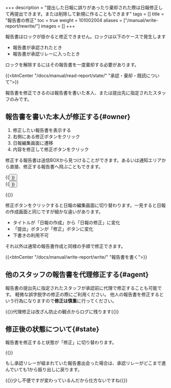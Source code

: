 +++
description = "提出した日報に誤りがあったり棄却された際は日報修正して再提出できます。または削除して新規に作ることもできます"
tags = []
title = "報告書の修正"
toc = true
weight = 101002004
aliases = ["/manual/write-report/rewrite/"]
images = []
+++

報告書はロックが掛かると修正できません。ロックは以下のケースで発生します

- 報告書が承認されたとき
- 報告書が承認リレーに入ったとき

ロックを解除するにはその報告書を一度棄却する必要があります。

{{<btnCenter "/docs/manual/read-report/state/" "承認・棄却・既読について">}}

報告書を修正できるのは報告書を書いた本人、または提出先に指定されたスタッフのみです。

## 報告書を書いた本人が修正する{#owner}

1. 修正したい報告書を表示する
1. 右側にある修正ボタンをクリック
1. 日報編集画面に遷移
1. 内容を修正して修正ボタンをクリック

修正する報告書は送信BOXから見つけることができます。あるいは通知エリアから直接、修正する報告書へ飛ぶこともできます。

<div class="row justify-content-center">
<div class="col-sm-16 col-md-5">{{<button "/docs/manual/read-report/list/" "保存BOXについて">}}</div>
<div class="col-sm-16 col-md-6">{{<button "/docs/manual/notice/app/" "アプリ内通知">}}</div>
</div>

{{<appscreen filename="edit" title="修正したい日報を選択します。ここでは送信BOXから探す手順ですが直接URLを開いてもいいですし、通知エリアからジャンプしても良いです">}}

修正ボタンをクリックすると日報の編集画面に切り替わります。一見すると日報の作成画面と同じですが細かな違いがあります。

- タイトルが「日報の作成」から「日報の修正」に変化
- 「提出」ボタンが「修正」ボタンに変化
- 下書きの利用不可

それ以外は通常の報告書作成と同様の手順で修正できます。

{{<btnCenter "/docs/manual/write-report/write/" "報告書を書く">}}

## 他のスタッフの報告書を代理修正する{#agent}

報告書の提出先に指定されたスタッフが承認前に代理で修正することも可能です。
軽微な誤字脱字の修正の際にご利用ください。
他人の報告書を修正するという行為になりますので**修正は慎重**に行ってください。

{{<alice pos="right" icon="shield">}}代理修正は改ざん防止の観点からログに残ります{{</alice>}}


## 修正後の状態について{#state}

報告書を修正すると状態が「修正」に切り替わります。

{{<appscreen filename="report-status-change" title="修正された報告書は状態が「修正」になります">}}

もし承認リレーが組まれていた報告書出会った場合は、承認リレーがどこまで進んでいても1から振り出しに戻ります。

{{<alice pos="right" icon="default">}}少し不便ですが変わっているんだから仕方ないですね{{</alice>}}
